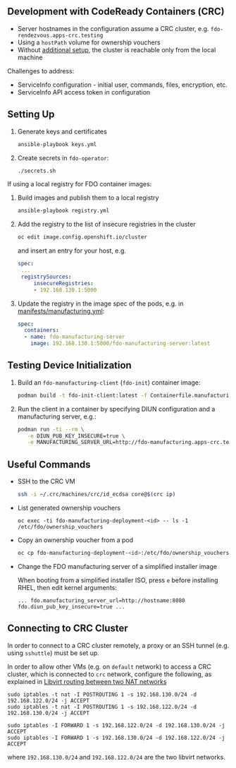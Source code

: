 ## Development with CodeReady Containers (СRC)

* Server hostnames in the configuration assume a CRC cluster, e.g. `fdo-rendezvous.apps-crc.testing`
* Using a `hostPath` volume for ownership vouchers
* Without [additional setup](#connecting-to-crc-cluster), the cluster is reachable only from the local machine

Challenges to address:

* ServiceInfo configuration - initial user, commands, files, encryption, etc.
* ServiceInfo API access token in configuration

## Setting Up

1. Generate keys and certificates

   ```sh
   ansible-playbook keys.yml
   ```

2. Create secrets in `fdo-operator`:

   ```sh
   ./secrets.sh
   ```

If using a local registry for FDO container images:

1. Build images and publish them to a local registry

   ```sh
   ansible-playbook registry.yml
   ```

2. Add the registry to the list of insecure registries in the cluster

   ```sh
   oc edit image.config.openshift.io/cluster
   ```

   and insert an entry for your host, e.g.

   ```yaml
   spec:
    ...
    registrySources:
        insecureRegistries:
        - 192.168.130.1:5000
   ```

3. Update the registry in the image spec of the pods, e.g. in [manifests/manufacturing.yml](manifests/manufacturing.yml):

   ```yaml
   spec:
     containers:
     - name: fdo-manufacturing-server
       image: 192.168.130.1:5000/fdo-manufacturing-server:latest
   ```

## Testing Device Initialization

1. Build an `fdo-manufacturing-client` (`fdo-init`) container image:

   ```sh
   podman build -t fdo-init-client:latest -f Containerfile.manufacturing-client
   ```

2. Run the client in a container by specifying DIUN configuration and a manufacturing server, e.g.:

   ```sh
   podman run -ti --rm \
      -e DIUN_PUB_KEY_INSECURE=true \
      -e MANUFACTURING_SERVER_URL=http://fdo-manufacturing.apps-crc.testing fdo-init-client:latest
   ```

## Useful Commands

* SSH to the CRC VM

  ```sh
  ssh -i ~/.crc/machines/crc/id_ecdsa core@$(crc ip)
  ```

* List generated ownership vouchers

  ```
  oc exec -ti fdo-manufacturing-deployment-<id> -- ls -1 /etc/fdo/ownership_vouchers
  ```

* Copy an ownership voucher from a pod

  ```sh
  oc cp fdo-manufacturing-deployment-<id>:/etc/fdo/ownership_vouchers/<filename> <filename>
  ```

* Change the FDO manufacturing server of a simplified installer image

  When booting from a simplified installer ISO, press `e` before installing RHEL, then edit kernel arguments:

  ```console
  ... fdo.manufacturing_server_url=http://hostname:8080 fdo.diun_pub_key_insecure=true ...
  ```

## Connecting to CRC Cluster

In order to connect to a CRC cluster remotely, a proxy or an SSH tunnel (e.g. using `sshuttle`) must be set up.

In order to allow other VMs (e.g. on `default` network) to access a CRC cluster, which is connected to `crc` network, configure the following, as explained in [Libvirt routing between two NAT networks](https://serverfault.com/questions/1109903/libvirt-routing-between-two-nat-networks)

```console
sudo iptables -t nat -I POSTROUTING 1 -s 192.168.130.0/24 -d 192.168.122.0/24 -j ACCEPT
sudo iptables -t nat -I POSTROUTING 1 -s 192.168.122.0/24 -d 192.168.130.0/24 -j ACCEPT

sudo iptables -I FORWARD 1 -s 192.168.122.0/24 -d 192.168.130.0/24 -j ACCEPT
sudo iptables -I FORWARD 1 -s 192.168.130.0/24 -d 192.168.122.0/24 -j ACCEPT
```

where `192.168.130.0/24` and `192.168.122.0/24` are the two libvirt networks.